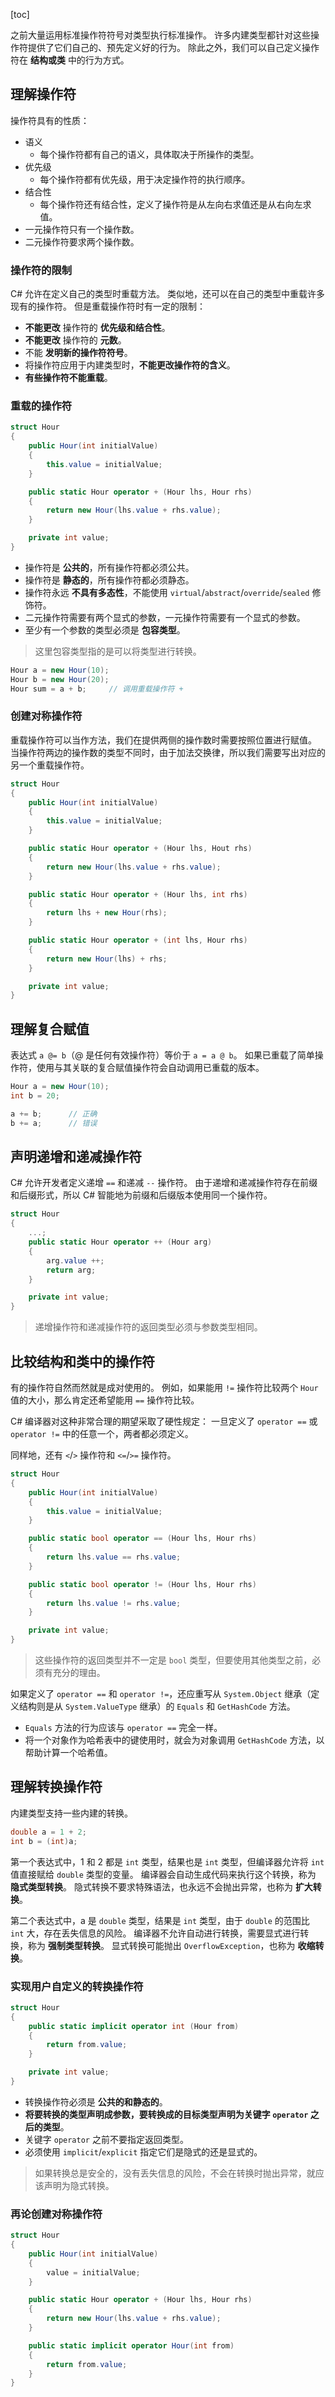 [toc]

之前大量运用标准操作符符号对类型执行标准操作。
许多内建类型都针对这些操作符提供了它们自己的、预先定义好的行为。
除此之外，我们可以自己定义操作符在 **结构或类** 中的行为方式。

## 理解操作符

操作符具有的性质：

- 语义
	- 每个操作符都有自己的语义，具体取决于所操作的类型。
- 优先级
	- 每个操作符都有优先级，用于决定操作符的执行顺序。
- 结合性
	- 每个操作符还有结合性，定义了操作符是从左向右求值还是从右向左求值。
- 一元操作符只有一个操作数。
- 二元操作符要求两个操作数。

### 操作符的限制

C# 允许在定义自己的类型时重载方法。
类似地，还可以在自己的类型中重载许多现有的操作符。
但是重载操作符时有一定的限制：

- **不能更改** 操作符的 **优先级和结合性**。
- **不能更改** 操作符的 **元数**。
- 不能 **发明新的操作符符号**。
- 将操作符应用于内建类型时，**不能更改操作符的含义**。
- **有些操作符不能重载**。

### 重载的操作符

```csharp
struct Hour
{
	public Hour(int initialValue)
	{
		this.value = initialValue;
	}

	public static Hour operator + (Hour lhs, Hour rhs)
	{
		return new Hour(lhs.value + rhs.value);
	}

	private int value;
}
```

- 操作符是 **公共的**，所有操作符都必须公共。
- 操作符是 **静态的**，所有操作符都必须静态。
- 操作符永远 **不具有多态性**，不能使用 `virtual`/`abstract`/`override`/`sealed` 修饰符。
- 二元操作符需要有两个显式的参数，一元操作符需要有一个显式的参数。
- 至少有一个参数的类型必须是 **包容类型**。

> 这里包容类型指的是可以将类型进行转换。

```csharp
Hour a = new Hour(10);
Hour b = new Hour(20);
Hour sum = a + b;     // 调用重载操作符 +
```

### 创建对称操作符

重载操作符可以当作方法，我们在提供两侧的操作数时需要按照位置进行赋值。
当操作符两边的操作数的类型不同时，由于加法交换律，所以我们需要写出对应的另一个重载操作符。

```csharp
struct Hour
{
	public Hour(int initialValue)
	{
		this.value = initialValue;
	}

	public static Hour operator + (Hour lhs, Hout rhs)
	{
		return new Hour(lhs.value + rhs.value);
	}

	public static Hour operator + (Hour lhs, int rhs)
	{
		return lhs + new Hour(rhs);
	}

	public static Hour operator + (int lhs, Hour rhs)
	{
		return new Hour(lhs) + rhs;
	}

	private int value;
}
```

## 理解复合赋值

表达式 `a @= b`（@ 是任何有效操作符）等价于 `a = a @ b`。
如果已重载了简单操作符，使用与其关联的复合赋值操作符会自动调用已重载的版本。

```csharp
Hour a = new Hour(10);
int b = 20;

a += b;      // 正确
b += a;      // 错误
```

## 声明递增和递减操作符

C# 允许开发者定义递增 `==` 和递减 `--` 操作符。
由于递增和递减操作符存在前缀和后缀形式，所以 C# 智能地为前缀和后缀版本使用同一个操作符。

```csharp
struct Hour
{
	...;
	public static Hour operator ++ (Hour arg)
	{
		arg.value ++;
		return arg;
	}

	private int value;
}
```

> 递增操作符和递减操作符的返回类型必须与参数类型相同。

## 比较结构和类中的操作符

有的操作符自然而然就是成对使用的。
例如，如果能用 `!=` 操作符比较两个 `Hour` 值的大小，那么肯定还希望能用 `==` 操作符比较。

C# 编译器对这种非常合理的期望采取了硬性规定：
一旦定义了 `operator ==` 或 `operator !=` 中的任意一个，两者都必须定义。

同样地，还有 `<`/`>` 操作符和 `<=`/`>=` 操作符。

```csharp
struct Hour
{
	public Hour(int initialValue)
	{
		this.value = initialValue;
	}

	public static bool operator == (Hour lhs, Hour rhs)
	{
		return lhs.value == rhs.value;
	}

	public static bool operator != (Hour lhs, Hour rhs)
	{
		return lhs.value != rhs.value;
	}

	private int value;
}
```

> 这些操作符的返回类型并不一定是 `bool` 类型，但要使用其他类型之前，必须有充分的理由。

如果定义了 `operator ==` 和 `operator !=`，还应重写从 `System.Object` 继承（定义结构则是从 `System.ValueType` 继承）的 `Equals` 和 `GetHashCode` 方法。

- `Equals` 方法的行为应该与 `operator ==` 完全一样。
- 将一个对象作为哈希表中的键使用时，就会为对象调用 `GetHashCode` 方法，以帮助计算一个哈希值。

## 理解转换操作符

内建类型支持一些内建的转换。

```csharp
double a = 1 + 2;
int b = (int)a;
```

第一个表达式中，1 和 2 都是 `int` 类型，结果也是 `int` 类型，但编译器允许将 `int` 值直接赋给 `double` 类型的变量。
编译器会自动生成代码来执行这个转换，称为 **隐式类型转换**。
隐式转换不要求特殊语法，也永远不会抛出异常，也称为 **扩大转换**。

第二个表达式中，a 是 `double` 类型，结果是 `int` 类型，由于 `double` 的范围比 `int` 大，存在丢失信息的风险。
编译器不允许自动进行转换，需要显式进行转换，称为 **强制类型转换**。
显式转换可能抛出 	`OverflowException`，也称为 **收缩转换**。

### 实现用户自定义的转换操作符

```csharp
struct Hour
{
	public static implicit operator int (Hour from)
	{
		return from.value;
	}

	private int value;
}
```

- 转换操作符必须是 **公共的和静态的**。
- **将要转换的类型声明成参数，要转换成的目标类型声明为关键字 `operator` 之后的类型**。
- 关键字 `operator` 之前不要指定返回类型。
- 必须使用 `implicit`/`explicit` 指定它们是隐式的还是显式的。

> 如果转换总是安全的，没有丢失信息的风险，不会在转换时抛出异常，就应该声明为隐式转换。

### 再论创建对称操作符

```csharp
struct Hour
{
	public Hour(int initialValue)
	{
		value = initialValue;
	}

	public static Hour operator + (Hour lhs, Hour rhs)
	{
		return new Hour(lhs.value + rhs.value);
	}

	public static implicit operator Hour(int from)
	{
		return from.value;
	}
}
```
